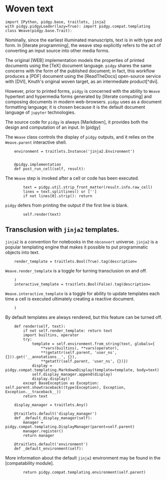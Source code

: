 # Woven text

    import IPython, pidgy.base, traitlets, jinja2
    with pidgy.pidgyLoader(lazy=True): import pidgy.compat.templating
    class Weave(pidgy.base.Trait):
    
Nominally, since the earliest illuminated manuscripts, text is in with type and form. In [literate programming], the weave step explicitly refers to the act of converting an input source into other media forms.

The original [WEB] implementation models the properties of printed documents using the [TeX] document language.
`pidgy` shares the same concerns with the form of the published document; in fact, this workflow produces a [PDF] document using the [ReadTheDocs] open-source service with [DVI], Knuth's original woven target, as an intermediate product[^dvi].

However, prior to printed forms, `pidgy` is concerned with the ability to `Weave` hypertext and hypermedia forms generated by [literate computing] and composing documents in modern web-browsers. `pidgy` uses as a document formatting language; it is chosen because it is the default document language of `jupyter` technologies.

The source code for `pidgy` is always [Markdown], it provides both the design and computation of an input. In [pidgy]

The `Weave` class controls the display of `pidgy` outputs, and it relies on the `Weave.parent` interactive shell.

        environment = traitlets.Instance('jinja2.Environment')
    

        @pidgy.implementation
        def post_run_cell(self, result):

The `Weave` step is invoked after a cell or code has been executed.

            text = pidgy.util.strip_front_matter(result.info.raw_cell)
            lines = text.splitlines() or ['']
            if not lines[0].strip(): return

`pidgy` defers from printing the output if the first line is blank.

            self.render(text)


## Transclusion with `jinja2` templates.

`jinja2` is a convention for notebooks in the `nbconvert` universe. `jinja2` is a popular templating engine that makes it possible to put programmatic objects into text.


        render_template = traitlets.Bool(True).tag(description=
        
`Weave.render_template` is a toggle for turning transclusion on and off.
        
        )
        interactive_template = traitlets.Bool(False).tag(description=
        
`Weave.interactive_template` is a toggle for ability to update templates each time a cell is executed ultimately creating a reactive document.
        
        )

By default templates are always rendered, but this feature can be turned off.

        def render(self, text):
            if not self.render_template: return text
            import builtins, operator
            try:
                template = self.environment.from_string(text, globals={
                    **vars(builtins), **vars(operator),
                    **(getattr(self.parent, 'user_ns', {})).get('__annotations__', {}),
                    **getattr(self.parent, 'user_ns', {})})
                display = pidgy.compat.templating.MarkdownDisplay(template=template, body=text)
                self.display_manager.append(display)
                display.display()
            except BaseException as Exception: self.parent.showtraceback((type(Exception), Exception, Exception.__traceback__))
            return text
            
        display_manager = traitlets.Any()
        
        @traitlets.default('display_manager')
        def _default_display_manager(self): 
            manager = pidgy.compat.templating.DisplayManager(parent=self.parent)
            manager.register()
            return manager

        @traitlets.default('environment')
        def _default_environment(self): 

More information about the default `jinja2` environment may be found in the [compatability module].

            return pidgy.compat.templating.environment(self.parent)
